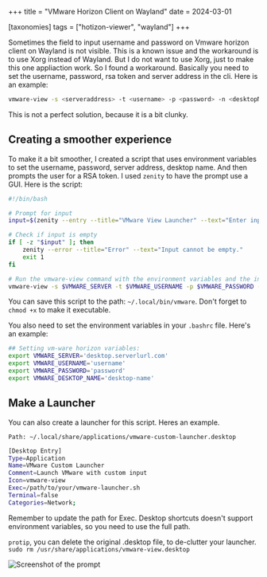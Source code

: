 +++
title = "VMware Horizon Client on Wayland"
date = 2024-03-01

[taxonomies]
tags = ["hotizon-viewer", "wayland"]
+++

Sometimes the field to input username and password on Vmware horizon client on Wayland is not visible. This is a known issue and the workaround is to use Xorg instead of Wayland. But I do not want to use Xorg, just to make this one appliaction work. So I found a workaround. Basically you need to set the username, password, rsa token and server address in the cli. Here is an example:

```bash
vmware-view -s <serveraddress> -t <username> -p <password> -n <desktopName> --singleAutoConnect -c <RSA token>
```

This is not a perfect solution, because it is a bit clunky.

## Creating a smoother experience

To make it a bit smoother, I created a script that uses environment variables to set the username, password, server address, desktop name. And then prompts the user for a RSA token. I used `zenity` to have the prompt use a GUI. Here is the script:

```bash
#!/bin/bash

# Prompt for input
input=$(zenity --entry --title="VMware View Launcher" --text="Enter input:")

# Check if input is empty
if [ -z "$input" ]; then
    zenity --error --title="Error" --text="Input cannot be empty."
    exit 1
fi

# Run the vmware-view command with the environment variables and the input
vmware-view -s $VMWARE_SERVER -t $VMWARE_USERNAME -p $VMWARE_PASSWORD -n $VMWARE_DESKTOP_NAME --singleAutoConnect -c "$input"
```

You can save this script to the path: `~/.local/bin/vmware`. Don't forget to `chmod +x` to make it executable.

You also need to set the environment variables in your `.bashrc` file. Here's an example:

```bash
## Setting vm-ware horizon variables:
export VMWARE_SERVER='desktop.serverlurl.com'
export VMWARE_USERNAME='username'
export VMWARE_PASSWORD='password'
export VMWARE_DESKTOP_NAME='desktop-name'
```

## Make a Launcher

You can also create a launcher for this script. Heres an example.

`Path: ~/.local/share/applications/vmware-custom-launcher.desktop`

```bash
[Desktop Entry]
Type=Application
Name=VMware Custom Launcher
Comment=Launch VMware with custom input
Icon=vmware-view
Exec=/path/to/your/vmware-launcher.sh
Terminal=false
Categories=Network;
```

Remember to update the path for Exec. Desktop shortcuts doesn't support environment variables, so you need to use the full path.

`protip`, you can delete the original .desktop file, to de-clutter your launcher. `sudo rm /usr/share/applications/vmware-view.desktop`

![Screenshot of the prompt](/img/2024/vmware-viewer.png)
